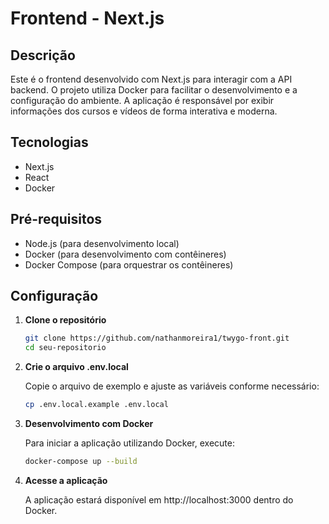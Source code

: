 # Frontend - Next.js

## Descrição

Este é o frontend desenvolvido com Next.js para interagir com a API backend. O projeto utiliza Docker para facilitar o desenvolvimento e a configuração do ambiente. A aplicação é responsável por exibir informações dos cursos e vídeos de forma interativa e moderna.

## Tecnologias

- Next.js
- React
- Docker

## Pré-requisitos

- Node.js (para desenvolvimento local)
- Docker (para desenvolvimento com contêineres)
- Docker Compose (para orquestrar os contêineres)

## Configuração

1. **Clone o repositório**

   ```bash
   git clone https://github.com/nathanmoreira1/twygo-front.git
   cd seu-repositorio

   ```

2. **Crie o arquivo .env.local**

   Copie o arquivo de exemplo e ajuste as variáveis conforme necessário:

   ```bash
   cp .env.local.example .env.local

   ```

3. **Desenvolvimento com Docker**

   Para iniciar a aplicação utilizando Docker, execute:

   ```bash
   docker-compose up --build

   ```

4. **Acesse a aplicação**

   A aplicação estará disponível em http://localhost:3000 dentro do Docker.

